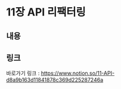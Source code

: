 # 11장 API 리팩터링

## 내용

## 링크

바로가기 링크 : https://www.notion.so/11-API-d8a9b163d11841878c369d225287246a
